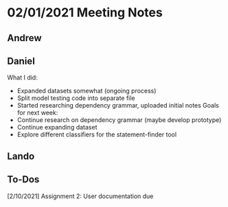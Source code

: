 # 02/01/2021 Meeting Notes


## Andrew

## Daniel
What I did:
- Expanded datasets somewhat (ongoing process)
- Split model testing code into separate file
- Started researching dependency grammar, uploaded initial notes
Goals for next week:
- Continue research on dependency grammar (maybe develop prototype)
- Continue expanding dataset
- Explore different classifiers for the statement-finder tool

## Lando

## To-Dos
[2/10/2021] Assignment 2: User documentation due
